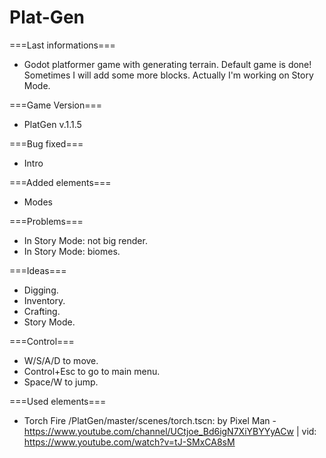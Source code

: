 # Plat-Gen

===Last informations===
 - Godot platformer game with generating terrain. Default game is done! Sometimes I will add some more blocks. Actually I'm working on Story Mode.

===Game Version=== 
 - PlatGen v.1.1.5



===Bug fixed===
 - Intro

===Added elements===
 - Modes

===Problems===
 - In Story Mode: not big render.
 - In Story Mode: biomes.

===Ideas===
 - Digging.
 - Inventory.
 - Crafting.
 - Story Mode.
 
 
===Control===
 - W/S/A/D to move.
 - Control+Esc to go to main menu.
 - Space/W to jump.
 
===Used elements===
 - Torch Fire /PlatGen/master/scenes/torch.tscn: by Pixel Man - https://www.youtube.com/channel/UCtjoe_Bd6igN7XiYBYYyACw | vid: https://www.youtube.com/watch?v=tJ-SMxCA8sM

